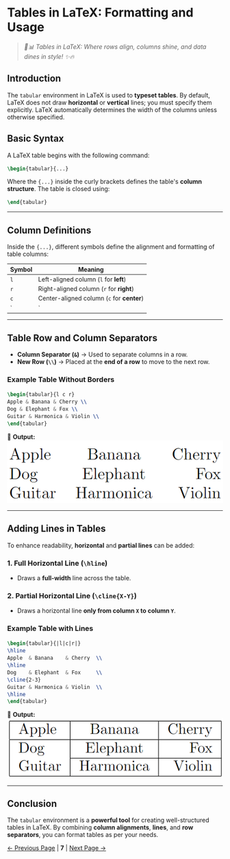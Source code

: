 # **Tables in LaTeX: Formatting and Usage**
> *🚀📊 Tables in LaTeX: Where rows align, columns shine, and data dines in style! ✨🔥*  

## **Introduction**  
The `tabular` environment in LaTeX is used to **typeset tables**. By default, LaTeX does not draw **horizontal** or **vertical** lines; you must specify them explicitly. LaTeX automatically determines the width of the columns unless otherwise specified.  

## **Basic Syntax**  
A LaTeX table begins with the following command:  
```latex
\begin{tabular}{...}
```
Where the `{...}` inside the curly brackets defines the table's **column structure**. The table is closed using:  
```latex
\end{tabular}
```

---

## **Column Definitions**  
Inside the `{...}`, different symbols define the alignment and formatting of table columns:  

| **Symbol** | **Meaning** |
|-----------|------------|
| `l`  | Left-aligned column (`l` for **left**) |
| `r`  | Right-aligned column (`r` for **right**) |
| `c`  | Center-aligned column (`c` for **center**) |
| `|`  | Adds a **vertical line** between columns |

---

## **Table Row and Column Separators**  
- **Column Separator (`&`)** → Used to separate columns in a row.  
- **New Row (`\\`)** → Placed at the **end of a row** to move to the next row.  

### **Example Table Without Borders**  
```latex
\begin{tabular}{l c r}
Apple & Banana & Cherry \\  
Dog & Elephant & Fox \\  
Guitar & Harmonica & Violin \\  
\end{tabular}
```

🔹 **Output:**  
![Output](<Output/Table 1.png>)

---

## **Adding Lines in Tables**  
To enhance readability, **horizontal** and **partial lines** can be added:  

### **1. Full Horizontal Line (`\hline`)**  
- Draws a **full-width** line across the table.  

### **2. Partial Horizontal Line (`\cline{X-Y}`)**  
- Draws a horizontal line **only from column `X` to column `Y`**.  

### **Example Table with Lines**  
```latex
\begin{tabular}{|l|c|r|}
\hline
Apple  & Banana    & Cherry  \\  
\hline
Dog    & Elephant  & Fox     \\  
\cline{2-3}
Guitar & Harmonica & Violin  \\  
\hline
\end{tabular}
```

🔹 **Output:**  
![Output](<Output/Table 2.png>)

---

## **Conclusion**  
The `tabular` environment is a **powerful tool** for creating well-structured tables in LaTeX. By combining **column alignments**, **lines**, and **row separators**, you can format tables as per your needs.  


[← Previous Page](<List,Comments & Spacing, Special Characters.md>) | **7** | [Next Page →](<Mathematical Expression.md>)
